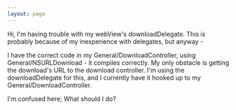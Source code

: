 ```yaml
---
layout: page
---
```




Hi, I'm having trouble with my webView's downloadDelegate. This is probably because of my inexperience with delegates, but anyway -

I have the correct code in my General/DownloadController, using General/NSURLDownload - it compiles correctly. My only obstacle is getting the download's URL to the download controller. I'm using the downloadDelegate for this, and I currently have it hooked up to my General/DownloadController.

I'm confused here; What should I do?
